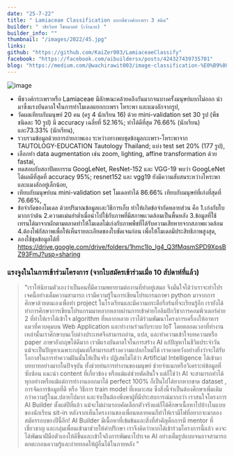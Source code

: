 ```yaml
---
date: "25-7-22"
title: " Lamiaceae Classification แยกพืชวงศ์กะเพรา 3 ชนิด"
builder: " วชิรวิทย์ ไชยมาตย์ (เจ้านาย) "
builder_info: ""
thumbnail: "/images/2022/45.jpg"
links:
github: "https://github.com/KaiZer003/LamiaceaeClassify"
facebook: "https://facebook.com/aibuildersx/posts/424327439735701"
blog: "https://medium.com/@wachirawit003/image-classification-%E0%B9%80%E0%B9%80%E0%B8%A2%E0%B8%81%E0%B8%9E%E0%B8%B7%E0%B8%8A%E0%B8%A7%E0%B8%87%E0%B8%A8%E0%B9%8C%E0%B8%81%E0%B8%B0%E0%B9%80%E0%B8%9E%E0%B8%A3%E0%B8%B2-3-%E0%B8%8A%E0%B8%99%E0%B8%B4%E0%B8%94-480b9b823d85"
---
```


![image](/images/2022/45.jpg)

-  พืชวงศ์กระเพราหรือ Lamiaceae มีลักษณะคล้ายคลึงกันมากจนบางครั้งมนุษย์แยกไม่ออก นำมาซึ่งแรงบันดาลใจในการทำโมเดลแยกกะเพรา โหระพา และแมงลักจากรูป, 
- วัดผลเทียบกับมนุษย์ 20 คน (ครู 4 นักเรียน 16) ด้วย mini-validation set 30 รูป (พืชชนิดละ 10 รูป) มี accuracy เฉลี่ยที่ 52.16%; ทำได้ดีที่สุด 76.66% (นักเรียน) และ73.33% (นักเรียน), 
- รวบรวมข้อมูลด้วยการถ่ายภาพเอง ระหว่างทางพบชุดข้อมูลกะเพรา-โหระพาจาก TAUTOLOGY-EDUCATION Tautology Thailand; แบ่ง test set 20% (177 รูป), 
- เลือกทำ data augmentation เช่น zoom, lighting, affine transformation ด้วย fastai, 
- ทดสอบกับสถาปัตยกรรม GoogLeNet, ResNet-152 และ VGG-19 พบว่า GoogLeNet ได้ผลดีที่สุดที่ accuracy 95%; resnet152 และ vgg19 ยังมีความสับสนระหว่างโหระพาและแมงลักอยู่เล็กน้อย, 
- เทียบกับมนุษย์บน mini-validation set โมเดลทำได้ 86.66% เทียบกับมนุษย์ที่เก่งที่สุดที่ 76.66%, 
- ข้อจำกัดของโมเดล ด้วยปริมาณข้อมูลเเละวิธีการเก็บ ทำให้เกิดข้อจำกัดหลายส่วน คือ 1.เก่งกับใบมากกว่าต้น 2.ความเเม่นยำต่ำเมื่อนำไปใช้กับภาพที่มีสภาพเเวดล้อมเป็นพื้นหลัง 3.ข้อมูลที่ใช้เทรนได้มาจากผักตามตลาดทำให้โมเดลไม่เก่งกับภาพพืชที่ได้รับความเสียหายจากสภาพเเวดล้อม 4.ต้องโฟกัสภาพเพื่อให้เห็นรายละเอียดของใบชัดเจนก่อน เพื่อให้โมเดลมีประสิทธิภาพสูงสุด, 
- ลองใช้ชุดข้อมูลได้ที่ https://drive.google.com/drive/folders/1hmc1Io_lg4_Q3fMqsmSPD9XpsBZ93FmJ?usp=sharing 

### แรงจูงในในการเข้าร่วมโครงการ (จากใบสมัครเข้าร่วมเมื่อ 10 สัปดาห์ที่แล้ว)

> "เราให้นิยามตัวเองว่าเป็นคนที่มีความพยายามต่องานที่ทำอยู่เสมอ จึงมั่นใจได้ว่าเราจะทำโปรเจคนี้อย่างเต็มความสามารถ เรามีความรู้ในการเขียนโปรแกรมภาษา python มาจากการศึกษาด้วยตนเองเพื่อทำ project ในโรงเรียนและมีความกระตือรือร้นที่จะเรียนรู้อีก เรายังได้ทำการศึกษาการเขียนโปรแกรมมาหลากหลายผ่านการเข้าค่ายโอลิมปิกวิชาการคอมพิวเตอร์ค่าย 2 ที่ทำให้เราได้เข้าใจ algorithm ที่หลากหลาย เราได้ร่วมพัฒนาโครงการเครื่องให้อาหารแมวที่ควบคุมบน Web Application และทำงานร่วมกับระบบ IoT โดยตลอดเวลาที่ทำงานเหล่านั้นเราศึกษาบนเว็บต่างประเทศจึงสามารถอ่าน, แปล, และทำความเข้าใจบทความหรือ paper ภาษาอังกฤษได้ดีมาก เรามีแรงบันดาลใจในการสร้าง AI แก้ปัญหาในชีวิตประจำวัน แม้จะเป็นปัญหาเฉพาะกลุ่มแต่ก็สามารถสร้างความแปลกใหม่ได้ เราคาดหวังอย่างยิ่งว่าจะได้รับโอกาสในการทำความฝันนั้นให้เป็นจริง  ปฏิเสธไม่ได้ว่า Artificial Intelligence ได้เข้ามาบทบาทอย่างมากในปัจจุบัน ทั้งช่วยย่นการทำงานของมนุษย์ ช่วยจำแนกหรือวิเคราะห์ข้อมูลที่ซับซ้อน แนะนำ content ที่เกี่ยวข้อง หรือแม้แต่ช่วยตัดสินใจ แต่ก็ใช่ว่า AI จะสามารถทำได้ทุกอย่างหรือแม้แต่การทำงานออกมาได้ perfect 100% ก็เป็นไปได้ยากหากขาด dataset , การจัดการข้อมูลที่ดี หรือ วิธีการ train model ที่เหมาะสม ซึ่งสิ่งนี้จำเป็นต้องศึกษาเพิ่มเติมกว่าความรู้ในม.ปลายไปมาก และจำเป็นต้องพึ่งพาผู้ที่มีประสบการณ์มากกว่า  เราสนใจโครงการ AI Builder ตั้งแต่ปีที่แล้ว แม้จะไม่ผ่านรอบคัดเลือกตัวจริงแต่ก็ได้ศึกษาเนื้อหาไปบ้างในแบบของนักเรียน sit-in หลังจากเห็นโครงงานของเพื่อนหลายคนก็ทำให้เรามีไฟที่อยากจะมาลองสมัครรอบของปีนี้อีก! AI Builder มีเนื้อหาที่เข้มข้นและสิ่งที่สำคัญคือการมี mentor ที่เชี่ยวชาญ และกลุ่มเพื่อนเข้ามาช่วยให้คำปรึกษา เราจึงคิดว่าหากได้เข้าร่วมโครงการนี้แล้ว คงจะได้พัฒนาฝีมือตัวเองให้ดีขึ้นและเข้าใจถึงการพัฒนาโปรเจค AI อย่างเต็มรูปแบบจนอาจสามารถตกตะกอนความรู้และถ่ายทอดให้ผู้อื่นได้ในภายหลัง  "